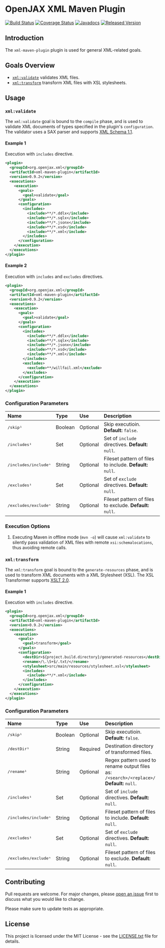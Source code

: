 # OpenJAX XML Maven Plugin

[![Build Status](https://travis-ci.org/openjax/xml.png)](https://travis-ci.org/openjax/xml)
[![Coverage Status](https://coveralls.io/repos/github/openjax/xml/badge.svg)](https://coveralls.io/github/openjax/xml)
[![Javadocs](https://www.javadoc.io/badge/org.openjax.xml/xml-maven-plugin.svg)](https://www.javadoc.io/doc/org.openjax.xml/xml-maven-plugin)
[![Released Version](https://img.shields.io/maven-central/v/org.openjax.xml/xml-maven-plugin.svg)](https://mvnrepository.com/artifact/org.openjax.xml/xml-maven-plugin)

## Introduction

The `xml-maven-plugin` plugin is used for general XML-related goals.

## Goals Overview

* [`xml:validate`](#xmlvalidate) validates XML files.
* [`xml:transform`](#xmltransform) transform XML files with XSL stylesheets.

## Usage

### `xml:validate`

The `xml:validate` goal is bound to the `compile` phase, and is used to validate XML documents of types specified in the plugin's `configuration`. The validator uses a SAX parser and supports [XML Schema 1.1][xml11].

#### Example 1

Execution with `includes` directive.

```xml
<plugin>
  <groupId>org.openjax.xml</groupId>
  <artifactId>xml-maven-plugin</artifactId>
  <version>0.9.2</version>
  <executions>
    <execution>
      <goals>
        <goal>validate</goal>
      </goals>
      <configuration>
        <includes>
          <include>**/*.ddlx</include>
          <include>**/*.sqlx</include>
          <include>**/*.jsonx</include>
          <include>**/*.xsd</include>
          <include>**/*.xml</include>
        </includes>
      </configuration>
    </execution>
  </executions>
</plugin>
```

#### Example 2

Execution with `includes` and `excludes` directives.

```xml
<plugin>
  <groupId>org.openjax.xml</groupId>
  <artifactId>xml-maven-plugin</artifactId>
  <version>0.9.2</version>
  <executions>
    <execution>
      <goals>
        <goal>validate</goal>
      </goals>
      <configuration>
        <includes>
          <include>**/*.ddlx</include>
          <include>**/*.sqlx</include>
          <include>**/*.jsonx</include>
          <include>**/*.xsd</include>
          <include>**/*.xml</include>
        </includes>
        <excludes>
          <exclude>**/willfail.xml</exclude>
        </excludes>
      </configuration>
    </execution>
  </executions>
</plugin>
```

### Configuration Parameters

| Name                            | Type    | Use      | Description                                               |
|:--------------------------------|:--------|:---------|:----------------------------------------------------------|
| <samp>/skip¹</samp>             | Boolean | Optional | Skip executioin. **Default:** `false`.                    |
| <samp>/includes¹</samp>         | Set     | Optional | Set of `include` directives. **Default:** `null`.         |
| <samp>/includes/includeⁿ</samp> | String  | Optional | Fileset pattern of files to include. **Default:** `null`. |
| <samp>/excludes¹</samp>         | Set     | Optional | Set of `exclude` directives. **Default:** `null`.         |
| <samp>/excludes/excludeⁿ</samp> | String  | Optional | Fileset pattern of files to exclude. **Default:** `null`. |

### Execution Options

1. Executing Maven in offline mode (`mvn -o`) will cause `xml:validate` to silently pass validation of XML files with remote `xsi:schemalocations`, thus avoiding remote calls.

### `xml:transform`

The `xml:transform` goal is bound to the `generate-resources` phase, and is used to transform XML documents with a XML Stylesheet (XSL). The XSL Transformer supports [XSLT 2.0][xsl2].

#### Example 1

Execution with `includes` directive.

```xml
<plugin>
  <groupId>org.openjax.xml</groupId>
  <artifactId>xml-maven-plugin</artifactId>
  <version>0.9.2</version>
  <executions>
    <execution>
      <goals>
        <goal>transform</goal>
      </goals>
      <configuration>
        <destDir>${project.build.directory}/generated-resources</destDir>
        <rename>/\.\S+$/.txt/</rename>
        <stylesheet>src/main/resources/stylesheet.xsl</stylesheet>
        <includes>
          <include>**/*.xml</include>
        </includes>
      </configuration>
    </execution>
  </executions>
</plugin>
```

### Configuration Parameters

| Name                            | Type    | Use      | Description                                                                               |
|:--------------------------------|:--------|:---------|:------------------------------------------------------------------------------------------|
| <samp>/skip¹</samp>             | Boolean | Optional | Skip executioin. **Default:** `false`.                                                    |
| <samp>/destDir¹</samp>          | String  | Required | Destination directory of transformed files.                                               |
| <samp>/rename¹</samp>           | String  | Optional | Regex pattern used to rename output files as: `/<search>/<replace>/` **Default:** `null`. |
| <samp>/includes¹</samp>         | Set     | Optional | Set of `include` directives. **Default:** `null`.                                         |
| <samp>/includes/includeⁿ</samp> | String  | Optional | Fileset pattern of files to include. **Default:** `null`.                                 |
| <samp>/excludes¹</samp>         | Set     | Optional | Set of `exclude` directives. **Default:** `null`.                                         |
| <samp>/excludes/excludeⁿ</samp> | String  | Optional | Fileset pattern of files to exclude. **Default:** `null`.                                 |

## Contributing

Pull requests are welcome. For major changes, please [open an issue](../../issues) first to discuss what you would like to change.

Please make sure to update tests as appropriate.

## License

This project is licensed under the MIT License - see the [LICENSE.txt](LICENSE.txt) file for details.

[xml11]: https://www.w3.org/TR/xmlschema11-1/
[xsl2]: https://www.w3.org/TR/xslt20/